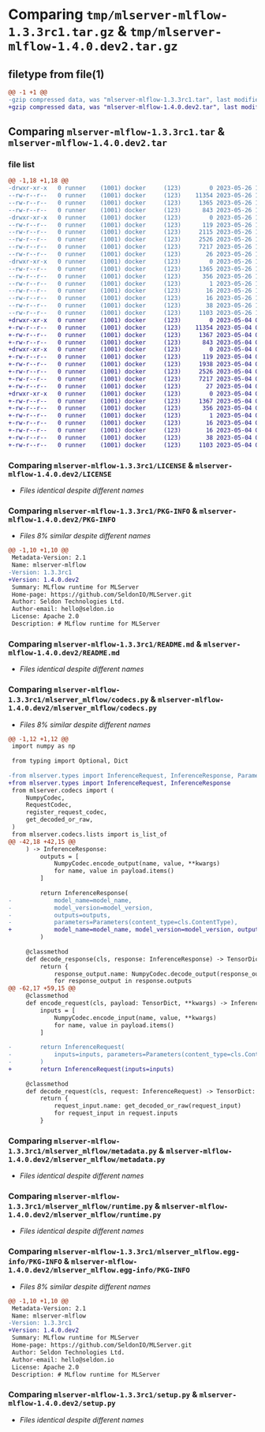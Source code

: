 # Comparing `tmp/mlserver-mlflow-1.3.3rc1.tar.gz` & `tmp/mlserver-mlflow-1.4.0.dev2.tar.gz`

## filetype from file(1)

```diff
@@ -1 +1 @@
-gzip compressed data, was "mlserver-mlflow-1.3.3rc1.tar", last modified: Fri May 26 10:34:55 2023, max compression
+gzip compressed data, was "mlserver-mlflow-1.4.0.dev2.tar", last modified: Thu May  4 09:30:52 2023, max compression
```

## Comparing `mlserver-mlflow-1.3.3rc1.tar` & `mlserver-mlflow-1.4.0.dev2.tar`

### file list

```diff
@@ -1,18 +1,18 @@
-drwxr-xr-x   0 runner    (1001) docker     (123)        0 2023-05-26 10:34:55.147451 mlserver-mlflow-1.3.3rc1/
--rw-r--r--   0 runner    (1001) docker     (123)    11354 2023-05-26 10:34:11.000000 mlserver-mlflow-1.3.3rc1/LICENSE
--rw-r--r--   0 runner    (1001) docker     (123)     1365 2023-05-26 10:34:55.147451 mlserver-mlflow-1.3.3rc1/PKG-INFO
--rw-r--r--   0 runner    (1001) docker     (123)      843 2023-05-26 10:34:11.000000 mlserver-mlflow-1.3.3rc1/README.md
-drwxr-xr-x   0 runner    (1001) docker     (123)        0 2023-05-26 10:34:55.147451 mlserver-mlflow-1.3.3rc1/mlserver_mlflow/
--rw-r--r--   0 runner    (1001) docker     (123)      119 2023-05-26 10:34:11.000000 mlserver-mlflow-1.3.3rc1/mlserver_mlflow/__init__.py
--rw-r--r--   0 runner    (1001) docker     (123)     2115 2023-05-26 10:34:11.000000 mlserver-mlflow-1.3.3rc1/mlserver_mlflow/codecs.py
--rw-r--r--   0 runner    (1001) docker     (123)     2526 2023-05-26 10:34:11.000000 mlserver-mlflow-1.3.3rc1/mlserver_mlflow/metadata.py
--rw-r--r--   0 runner    (1001) docker     (123)     7217 2023-05-26 10:34:11.000000 mlserver-mlflow-1.3.3rc1/mlserver_mlflow/runtime.py
--rw-r--r--   0 runner    (1001) docker     (123)       26 2023-05-26 10:34:11.000000 mlserver-mlflow-1.3.3rc1/mlserver_mlflow/version.py
-drwxr-xr-x   0 runner    (1001) docker     (123)        0 2023-05-26 10:34:55.147451 mlserver-mlflow-1.3.3rc1/mlserver_mlflow.egg-info/
--rw-r--r--   0 runner    (1001) docker     (123)     1365 2023-05-26 10:34:54.000000 mlserver-mlflow-1.3.3rc1/mlserver_mlflow.egg-info/PKG-INFO
--rw-r--r--   0 runner    (1001) docker     (123)      356 2023-05-26 10:34:55.000000 mlserver-mlflow-1.3.3rc1/mlserver_mlflow.egg-info/SOURCES.txt
--rw-r--r--   0 runner    (1001) docker     (123)        1 2023-05-26 10:34:54.000000 mlserver-mlflow-1.3.3rc1/mlserver_mlflow.egg-info/dependency_links.txt
--rw-r--r--   0 runner    (1001) docker     (123)       16 2023-05-26 10:34:54.000000 mlserver-mlflow-1.3.3rc1/mlserver_mlflow.egg-info/requires.txt
--rw-r--r--   0 runner    (1001) docker     (123)       16 2023-05-26 10:34:54.000000 mlserver-mlflow-1.3.3rc1/mlserver_mlflow.egg-info/top_level.txt
--rw-r--r--   0 runner    (1001) docker     (123)       38 2023-05-26 10:34:55.147451 mlserver-mlflow-1.3.3rc1/setup.cfg
--rw-r--r--   0 runner    (1001) docker     (123)     1103 2023-05-26 10:34:11.000000 mlserver-mlflow-1.3.3rc1/setup.py
+drwxr-xr-x   0 runner    (1001) docker     (123)        0 2023-05-04 09:30:52.716329 mlserver-mlflow-1.4.0.dev2/
+-rw-r--r--   0 runner    (1001) docker     (123)    11354 2023-05-04 09:30:02.000000 mlserver-mlflow-1.4.0.dev2/LICENSE
+-rw-r--r--   0 runner    (1001) docker     (123)     1367 2023-05-04 09:30:52.716329 mlserver-mlflow-1.4.0.dev2/PKG-INFO
+-rw-r--r--   0 runner    (1001) docker     (123)      843 2023-05-04 09:30:02.000000 mlserver-mlflow-1.4.0.dev2/README.md
+drwxr-xr-x   0 runner    (1001) docker     (123)        0 2023-05-04 09:30:52.716329 mlserver-mlflow-1.4.0.dev2/mlserver_mlflow/
+-rw-r--r--   0 runner    (1001) docker     (123)      119 2023-05-04 09:30:02.000000 mlserver-mlflow-1.4.0.dev2/mlserver_mlflow/__init__.py
+-rw-r--r--   0 runner    (1001) docker     (123)     1938 2023-05-04 09:30:02.000000 mlserver-mlflow-1.4.0.dev2/mlserver_mlflow/codecs.py
+-rw-r--r--   0 runner    (1001) docker     (123)     2526 2023-05-04 09:30:02.000000 mlserver-mlflow-1.4.0.dev2/mlserver_mlflow/metadata.py
+-rw-r--r--   0 runner    (1001) docker     (123)     7217 2023-05-04 09:30:02.000000 mlserver-mlflow-1.4.0.dev2/mlserver_mlflow/runtime.py
+-rw-r--r--   0 runner    (1001) docker     (123)       27 2023-05-04 09:30:02.000000 mlserver-mlflow-1.4.0.dev2/mlserver_mlflow/version.py
+drwxr-xr-x   0 runner    (1001) docker     (123)        0 2023-05-04 09:30:52.716329 mlserver-mlflow-1.4.0.dev2/mlserver_mlflow.egg-info/
+-rw-r--r--   0 runner    (1001) docker     (123)     1367 2023-05-04 09:30:52.000000 mlserver-mlflow-1.4.0.dev2/mlserver_mlflow.egg-info/PKG-INFO
+-rw-r--r--   0 runner    (1001) docker     (123)      356 2023-05-04 09:30:52.000000 mlserver-mlflow-1.4.0.dev2/mlserver_mlflow.egg-info/SOURCES.txt
+-rw-r--r--   0 runner    (1001) docker     (123)        1 2023-05-04 09:30:52.000000 mlserver-mlflow-1.4.0.dev2/mlserver_mlflow.egg-info/dependency_links.txt
+-rw-r--r--   0 runner    (1001) docker     (123)       16 2023-05-04 09:30:52.000000 mlserver-mlflow-1.4.0.dev2/mlserver_mlflow.egg-info/requires.txt
+-rw-r--r--   0 runner    (1001) docker     (123)       16 2023-05-04 09:30:52.000000 mlserver-mlflow-1.4.0.dev2/mlserver_mlflow.egg-info/top_level.txt
+-rw-r--r--   0 runner    (1001) docker     (123)       38 2023-05-04 09:30:52.716329 mlserver-mlflow-1.4.0.dev2/setup.cfg
+-rw-r--r--   0 runner    (1001) docker     (123)     1103 2023-05-04 09:30:02.000000 mlserver-mlflow-1.4.0.dev2/setup.py
```

### Comparing `mlserver-mlflow-1.3.3rc1/LICENSE` & `mlserver-mlflow-1.4.0.dev2/LICENSE`

 * *Files identical despite different names*

### Comparing `mlserver-mlflow-1.3.3rc1/PKG-INFO` & `mlserver-mlflow-1.4.0.dev2/PKG-INFO`

 * *Files 8% similar despite different names*

```diff
@@ -1,10 +1,10 @@
 Metadata-Version: 2.1
 Name: mlserver-mlflow
-Version: 1.3.3rc1
+Version: 1.4.0.dev2
 Summary: MLflow runtime for MLServer
 Home-page: https://github.com/SeldonIO/MLServer.git
 Author: Seldon Technologies Ltd.
 Author-email: hello@seldon.io
 License: Apache 2.0
 Description: # MLflow runtime for MLServer
```

### Comparing `mlserver-mlflow-1.3.3rc1/README.md` & `mlserver-mlflow-1.4.0.dev2/README.md`

 * *Files identical despite different names*

### Comparing `mlserver-mlflow-1.3.3rc1/mlserver_mlflow/codecs.py` & `mlserver-mlflow-1.4.0.dev2/mlserver_mlflow/codecs.py`

 * *Files 8% similar despite different names*

```diff
@@ -1,12 +1,12 @@
 import numpy as np
 
 from typing import Optional, Dict
 
-from mlserver.types import InferenceRequest, InferenceResponse, Parameters
+from mlserver.types import InferenceRequest, InferenceResponse
 from mlserver.codecs import (
     NumpyCodec,
     RequestCodec,
     register_request_codec,
     get_decoded_or_raw,
 )
 from mlserver.codecs.lists import is_list_of
@@ -42,18 +42,15 @@
     ) -> InferenceResponse:
         outputs = [
             NumpyCodec.encode_output(name, value, **kwargs)
             for name, value in payload.items()
         ]
 
         return InferenceResponse(
-            model_name=model_name,
-            model_version=model_version,
-            outputs=outputs,
-            parameters=Parameters(content_type=cls.ContentType),
+            model_name=model_name, model_version=model_version, outputs=outputs
         )
 
     @classmethod
     def decode_response(cls, response: InferenceResponse) -> TensorDict:
         return {
             response_output.name: NumpyCodec.decode_output(response_output)
             for response_output in response.outputs
@@ -62,17 +59,15 @@
     @classmethod
     def encode_request(cls, payload: TensorDict, **kwargs) -> InferenceRequest:
         inputs = [
             NumpyCodec.encode_input(name, value, **kwargs)
             for name, value in payload.items()
         ]
 
-        return InferenceRequest(
-            inputs=inputs, parameters=Parameters(content_type=cls.ContentType)
-        )
+        return InferenceRequest(inputs=inputs)
 
     @classmethod
     def decode_request(cls, request: InferenceRequest) -> TensorDict:
         return {
             request_input.name: get_decoded_or_raw(request_input)
             for request_input in request.inputs
         }
```

### Comparing `mlserver-mlflow-1.3.3rc1/mlserver_mlflow/metadata.py` & `mlserver-mlflow-1.4.0.dev2/mlserver_mlflow/metadata.py`

 * *Files identical despite different names*

### Comparing `mlserver-mlflow-1.3.3rc1/mlserver_mlflow/runtime.py` & `mlserver-mlflow-1.4.0.dev2/mlserver_mlflow/runtime.py`

 * *Files identical despite different names*

### Comparing `mlserver-mlflow-1.3.3rc1/mlserver_mlflow.egg-info/PKG-INFO` & `mlserver-mlflow-1.4.0.dev2/mlserver_mlflow.egg-info/PKG-INFO`

 * *Files 8% similar despite different names*

```diff
@@ -1,10 +1,10 @@
 Metadata-Version: 2.1
 Name: mlserver-mlflow
-Version: 1.3.3rc1
+Version: 1.4.0.dev2
 Summary: MLflow runtime for MLServer
 Home-page: https://github.com/SeldonIO/MLServer.git
 Author: Seldon Technologies Ltd.
 Author-email: hello@seldon.io
 License: Apache 2.0
 Description: # MLflow runtime for MLServer
```

### Comparing `mlserver-mlflow-1.3.3rc1/setup.py` & `mlserver-mlflow-1.4.0.dev2/setup.py`

 * *Files identical despite different names*


